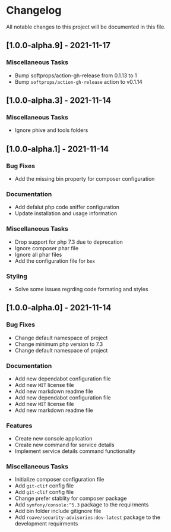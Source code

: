 # Changelog
All notable changes to this project will be documented in this file.

## [1.0.0-alpha.9] - 2021-11-17

### Miscellaneous Tasks

- Bump softprops/action-gh-release from 0.1.13 to 1
- Bump `softprops/action-gh-release` action to v0.1.14

## [1.0.0-alpha.3] - 2021-11-14

### Miscellaneous Tasks

- Ignore phive and tools folders

## [1.0.0-alpha.1] - 2021-11-14

### Bug Fixes

- Add the missing bin property for composer configuration

### Documentation

- Add defalut php code sniffer configuration
- Update installation and usage information

### Miscellaneous Tasks

- Drop support for php 7.3 due to deprecation
- Ignore composer phar file
- Ignore all phar files
- Add the configuration file for `box`

### Styling

- Solve some issues regrding code formating and styles

## [1.0.0-alpha.0] - 2021-11-14

### Bug Fixes

- Change default namespace of project
- Change minimum php version to 7.3
- Change default namespace of project

### Documentation

- Add new dependabot configuration file
- Add new `MIT` license file
- Add new markdown readme file
- Add new dependabot configuration file
- Add new `MIT` license file
- Add new markdown readme file

### Features

- Create new console application
- Create new command for service details
- Implement service details command functionality

### Miscellaneous Tasks

- Initialize composer configuration file
- Add `git-clif` config file
- Add `git-clif` config file
- Change prefer stablity for composer package
- Add `symfony/console:^5.3` package to the requirments
- Add bin folder include gitignore file
- Add `roave/security-advisories:dev-latest` package to the development requirments

<!-- generated by git-cliff -->
